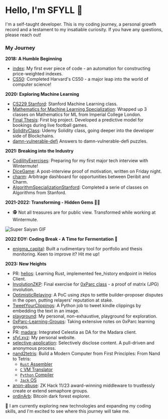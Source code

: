 # Hello, I'm SFYLL 👋

I'm a self-taught developer. This is my coding journey, a personal growth record and a testament to my insatiable curiosity. If you have any questions, please reach out!

### My Journey

**2018: A Humble Beginning**

- [index](https://github.com/SFYLL/index): My first ever piece of code - an automation for constructing price-weighted indexes.
- [CS50](https://github.com/SFYLL/CS50): Completed Harvard's CS50 - a major leap into the world of computer science!

**2020: Exploring Machine Learning**

- [CS229 Stanford](https://github.com/SFYLL/CS229_Stanford): Stanford Machine Learning class.
- [Mathematics for Machine Learning Specialization](https://github.com/SFYLL/Mathematics-for-Machine-Learning-Specialization_Imperial-College-London): Wrapped up 3 classes on Mathematics for ML from Imperial College London.
- [Final Thesis](https://github.com/SFYLL/FinalThesis): First big project. Developed a predictive model for bookings during live football games.
- [SolidityClass](https://github.com/SFYLL/SolidityClass): Udemy Solidity class, going deeper into the developer side of Blockchains.
- [damn-vulnerable-defi](https://github.com/SFYLL/damn-vulnerable-defi) Answers to damn-vulnerable-defi puzzles.

**2021: Breaking into the Industry**

- [CodilityExercises](https://github.com/SFYLL/CodilityExercises): Preparing for my first major tech interview with Wintermute!
- [DiceGame](https://github.com/SFYLL/DiceGame): A post-interview proof of motivation, written on Friday night.
- [charm](https://github.com/SFYLL/charm): Arbitrage dashboard for opportunities between Deribit and Charm.
- [AlgorithmSpecializationStanford](https://github.com/SFYLL/AlgorithmSpecializationStanford): Completed a serie of classes on Algorithms from Stanford.

**2021-2022: Transforming - Hidden Gems 🐉🔥**

- 🕵️ Not all treasures are for public view. Transformed while working at Wintermute.

![Super Saiyan GIF](https://github.com/SFYLL/SFYLL/blob/main/public/Sangohan_Vs_Cell.gif)

**2022 EOY: Coding Break - A Time for Fermentation 🍷**

- [enigma_capital](https://github.com/SFYLL/enigma_capital): Built a rudimentary tool for portfolio and thesis monitoring. Keen to improve it? Hit me up!

**2023: New Heights**

- PR: [helios](https://github.com/a16z/helios/pull/204): Learning Rust, implemented fee_history endpoint in Helios Client.
- [InvolutionZKP](https://github.com/SFYLL/InvolutionZKP): Final exercise for [0xParc class](https://zkiap.com/#34e5b6cf6e1d4dd3901940d4be2edb0b) - a proof of matrix (JPG) involution.
- [OptimisticRelaying](https://github.com/SFYLL/OptimisticRelaying): A PoC using zkps to settle builder-proposer disputes in the open, putting relayers' reputation at stake.
- [TweetYourClippings](https://github.com/SFYLL/TweetYourClippings): A Python job to tweet kindle clippings by embedding the text in an image.
- [playground](https://github.com/SFYLL/playground): My personal, non-exhaustive, playground for exploration.
- [0xParc-Learning-Groups](https://github.com/SFYLL/0xParc-Learning-Groups): Taking extensive notes on 0xParc learning groups.
- PR: [madara](https://github.com/keep-starknet-strange/madara/pull/967): Integrated Celestia as DA for the Madara client.
- [sfyl.xyz](https://sfyl.xyz): My personal website.
- [selective-application](https://pull.sfyl.xyz): Selectively disclose content. A pull-driven and anonymous process.
- [nand2tetris](https://github.com/SFYLL/nand2tetris): Build a Modern Computer from First Principles: From Nand to Tetris:
  - [`Rust` Assembler](https://github.com/sfyll/nand2tetris/tree/main/projects/06/assembler)
  - [`C` VM Translator](https://github.com/sfyll/nand2tetris/tree/main/projects/08/vm-translator)
  - [`Python` Compiler](https://github.com/sfyll/nand2tetris/tree/main/projects/11/JackCompiler)
  - [`Jack` OS](https://github.com/sfyll/nand2tetris/tree/main/projects/12)
- [anon-abuse](https://github.com/orgs/anon-abuse/repositories): ZK Hack 11/23 award-winning middleware to trustlessly create or extend semaphore groups.
- [ordinArb](https://github.com/sfyll/OrdinArb): Bitcoin dark forest explorer.

🔭 I am currently exploring new technologies and expanding my coding skills, and I'm excited to see where this journey will take me.
